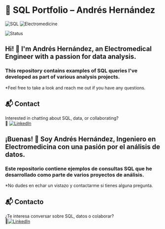 # 🧠 SQL Portfolio – Andrés Hernández
![SQL](https://img.shields.io/badge/SQL-Expert-blue?style=for-the-badge&logo=postgresql)
![Electromedicine](https://img.shields.io/badge/Electromedicine-Tech-green?style=for-the-badge)

![Status](https://img.shields.io/badge/Status-Completed-success?style=for-the-badge)


## Hi! 👋 I'm **Andrés Hernández**, an Electromedical Engineer with a passion for data analysis.
### This repository contains examples of SQL queries I've developed as part of various analysis projects.

*Feel free to take a look and reach me out if you have any questions.
## 📬 Contact
Interested in chatting about SQL, data, or collaborating?<br>
🔗 [![LinkedIn](https://img.shields.io/badge/LinkedIn-Andrés%20Hernández-blue?style=for-the-badge&logo=linkedin)](https://www.linkedin.com/in/andreshernandezm/)
 

## ¡Buenas! 👋 Soy **Andrés Hernández**, Ingeniero en Electromedicina con una pasión por el análisis de datos.  
### Este repositorio contiene ejemplos de consultas SQL que he desarrollado como parte de varios proyectos de análisis.

*No dudes en echar un vistazo y contactarme si tienes alguna pregunta.
## 📬 Contacto
¿Te interesa conversar sobre SQL, datos o colaborar?<br>
🔗[![LinkedIn](https://img.shields.io/badge/LinkedIn-Andrés%20Hernández-blue?style=for-the-badge&logo=linkedin)](https://www.linkedin.com/in/andreshernandezm/)
